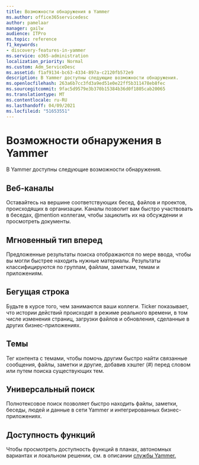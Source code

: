 ```yaml
---
title: Возможности обнаружения в Yammer
ms.author: office365servicedesc
author: pamelaar
manager: gailw
audience: ITPro
ms.topic: reference
f1_keywords:
- discovery-features-in-yammer
ms.service: o365-administration
localization_priority: Normal
ms.custom: Adm_ServiceDesc
ms.assetid: f1af9134-bc63-4334-897a-c2120fb572e9
description: В Yammer доступны следующие возможности обнаружения.
ms.openlocfilehash: 263a6b7cc3fd3a9ed51e0e22ff5b311478eb8fec
ms.sourcegitcommit: 9fac5d9579e3b370b15384b36d0f1805cab20065
ms.translationtype: MT
ms.contentlocale: ru-RU
ms.lasthandoff: 04/09/2021
ms.locfileid: "51653551"
---
```

# <a name="discovery-features-in-yammer"></a>Возможности обнаружения в Yammer

В Yammer доступны следующие возможности обнаружения.
  
## <a name="feeds"></a>Веб-каналы

Оставайтесь на вершине соответствующих бесед, файлов и проектов, происходящих в организации. Каналы позволит вам быстро участвовать в беседах, @mention коллегам, чтобы зациклить их на обсуждении и просмотреть документы.

## <a name="instant-type-ahead"></a>Мгновенный тип вперед

Предложенные результаты поиска отображаются по мере ввода, чтобы вы могли быстрее находить нужные материалы. Результаты классифицируются по группам, файлам, заметкам, темам и приложениям.
    
## <a name="ticker"></a>Бегущая строка

Будьте в курсе того, чем занимаются ваши коллеги. Ticker показывает, что истории действий происходят в режиме реального времени, в том числе изменения страниц, загрузки файлов и обновления, сделанные в других бизнес-приложениях.
  
## <a name="topics"></a>Темы

Тег контента с темами, чтобы помочь другим быстро найти связанные сообщения, файлы, заметки и другие, добавив хэштег (#) перед словом или путем поиска существующих тем.
  
## <a name="universal-search"></a>Универсальный поиск

Полнотексовое поиск позволяет быстро находить файлы, заметки, беседы, людей и данные в сети Yammer и интегрированных бизнес-приложениях.
  
## <a name="feature-availability"></a>Доступность функций

Чтобы просмотреть доступность функций в планах, автономных вариантах и локальном решении, см. в описании [службы Yammer.](yammer-service-description.md)
  
  
